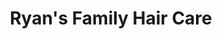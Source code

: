---
title: "Ryan's Family Hair Care"
url: /richland-center/ryans-family-hair-care/
shop: Friseur
---